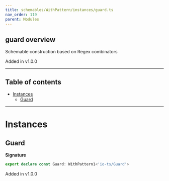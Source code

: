 ```yaml
---
title: schemables/WithPattern/instances/guard.ts
nav_order: 119
parent: Modules
---
```


## guard overview

Schemable construction based on Regex combinators

Added in v1.0.0

---

<h2 class="text-delta">Table of contents</h2>

- [Instances](#instances)
  - [Guard](#guard)

---

# Instances

## Guard

**Signature**

```ts
export declare const Guard: WithPattern1<'io-ts/Guard'>
```

Added in v1.0.0
